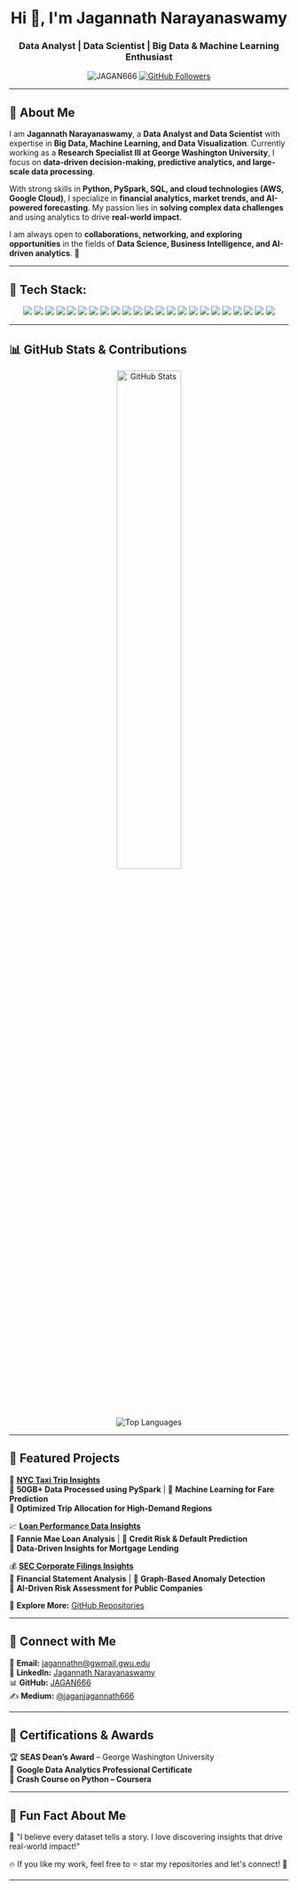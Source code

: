 <h1 align="center">Hi 👋, I'm Jagannath Narayanaswamy</h1>
<h3 align="center">Data Analyst | Data Scientist | Big Data & Machine Learning Enthusiast</h3>

<p align="center">
  <img src="https://komarev.com/ghpvc/?username=JAGAN666&label=Profile%20views&color=0e75b6&style=flat" alt="JAGAN666" />
  <a href="https://github.com/JAGAN666?tab=followers"><img src="https://img.shields.io/github/followers/JAGAN666?label=Followers&style=social" alt="GitHub Followers"></a>
</p>

---

## **🌟 About Me**
I am **Jagannath Narayanaswamy**, a **Data Analyst and Data Scientist** with expertise in **Big Data, Machine Learning, and Data Visualization**. Currently working as a **Research Specialist III at George Washington University**, I focus on **data-driven decision-making, predictive analytics, and large-scale data processing**.

With strong skills in **Python, PySpark, SQL, and cloud technologies (AWS, Google Cloud)**, I specialize in **financial analytics, market trends, and AI-powered forecasting**. My passion lies in **solving complex data challenges** and using analytics to drive **real-world impact**.

I am always open to **collaborations, networking, and exploring opportunities** in the fields of **Data Science, Business Intelligence, and AI-driven analytics**. 🚀

---

## 🚀 Tech Stack:

<p align="center">
  <img src="https://img.shields.io/badge/-Python-3776AB?style=flat-square&logo=python&logoColor=white" />
  <img src="https://img.shields.io/badge/-R-276DC3?style=flat-square&logo=r&logoColor=white" />
  <img src="https://img.shields.io/badge/-SQL-4479A1?style=flat-square&logo=mysql&logoColor=white" />
  <img src="https://img.shields.io/badge/-PySpark-F7A41D?style=flat-square&logo=apache-spark&logoColor=white" />
  <img src="https://img.shields.io/badge/-Pandas-150458?style=flat-square&logo=pandas&logoColor=white" />
  <img src="https://img.shields.io/badge/-NumPy-013243?style=flat-square&logo=numpy&logoColor=white" />
  <img src="https://img.shields.io/badge/-Matplotlib-007ACC?style=flat-square&logo=matplotlib&logoColor=white" />
  <img src="https://img.shields.io/badge/-Seaborn-2E8B57?style=flat-square&logo=seaborn&logoColor=white" />
  <img src="https://img.shields.io/badge/-Scikit%20Learn-F7931E?style=flat-square&logo=scikit-learn&logoColor=white" />
  <img src="https://img.shields.io/badge/-TensorFlow-FF6F00?style=flat-square&logo=tensorflow&logoColor=white" />
  <img src="https://img.shields.io/badge/-PyTorch-EE4C2C?style=flat-square&logo=pytorch&logoColor=white" />
  <img src="https://img.shields.io/badge/-Power%20BI-F2C811?style=flat-square&logo=powerbi&logoColor=black" />
  <img src="https://img.shields.io/badge/-Tableau-E97627?style=flat-square&logo=tableau&logoColor=white" />
  <img src="https://img.shields.io/badge/-Neo4j-008CC1?style=flat-square&logo=neo4j&logoColor=white" />
  <img src="https://img.shields.io/badge/-AWS-FF9900?style=flat-square&logo=amazon-aws&logoColor=white" />
  <img src="https://img.shields.io/badge/-Google%20Cloud-4285F4?style=flat-square&logo=google-cloud&logoColor=white" />
  <img src="https://img.shields.io/badge/-Docker-2496ED?style=flat-square&logo=docker&logoColor=white" />
  <img src="https://img.shields.io/badge/-MongoDB-47A248?style=flat-square&logo=mongodb&logoColor=white" />
  <img src="https://img.shields.io/badge/-MySQL-4479A1?style=flat-square&logo=mysql&logoColor=white" />
  <img src="https://img.shields.io/badge/-PostgreSQL-336791?style=flat-square&logo=postgresql&logoColor=white" />
  <img src="https://img.shields.io/badge/-Git-F05032?style=flat-square&logo=git&logoColor=white" />
  <img src="https://img.shields.io/badge/-GitHub-181717?style=flat-square&logo=github&logoColor=white" />
  <img src="https://img.shields.io/badge/-Jupyter-F37626?style=flat-square&logo=jupyter&logoColor=white" />
</p>

---

## **📊 GitHub Stats & Contributions**
<p align="center">
  <img src="https://github-readme-stats.vercel.app/api?username=JAGAN666&show_icons=true&theme=radical" alt="GitHub Stats" width="48%" />
</p>

<p align="center">
  <img src="https://github-readme-stats.vercel.app/api/top-langs?username=JAGAN666&layout=compact&theme=radical" alt="Top Languages" />
</p>

---

## **📂 Featured Projects**
🚕 **[NYC Taxi Trip Insights](https://github.com/JAGAN666/NYC-Taxi-Trip-Insights)**  
🔹 **50GB+ Data Processed using PySpark** | 🔹 **Machine Learning for Fare Prediction**  
🔹 **Optimized Trip Allocation for High-Demand Regions**  

📈 **[Loan Performance Data Insights](https://github.com/JAGAN666/Loan-Performance-Data-Insights)**  
🔹 **Fannie Mae Loan Analysis** | 🔹 **Credit Risk & Default Prediction**  
🔹 **Data-Driven Insights for Mortgage Lending**  

💰 **[SEC Corporate Filings Insights](https://github.com/JAGAN666/SEC-Filings-Insights)**  
🔹 **Financial Statement Analysis** | 🔹 **Graph-Based Anomaly Detection**  
🔹 **AI-Driven Risk Assessment for Public Companies**  

🔗 **Explore More:** [GitHub Repositories](https://github.com/JAGAN666?tab=repositories)

---

## **📡 Connect with Me**
📩 **Email:** [jagannathn@gwmail.gwu.edu](mailto:jagannathn@gwmail.gwu.edu)  
💼 **LinkedIn:** [Jagannath Narayanaswamy](https://www.linkedin.com/in/jagannathn1/)  
📊 **GitHub:** [JAGAN666](https://github.com/JAGAN666)  
✍ **Medium:** [@jaganjagannath666](https://medium.com/@jaganjagannath666)  

---

## **📜 Certifications & Awards**
🏆 **SEAS Dean’s Award** – George Washington University  
📜 **Google Data Analytics Professional Certificate**  
📜 **Crash Course on Python – Coursera**  

---

## **🎯 Fun Fact About Me**
🧩 "I believe every dataset tells a story. I love discovering insights that drive real-world impact!"  

🔥 If you like my work, feel free to ⭐ star my repositories and let's connect! 🚀  

---
